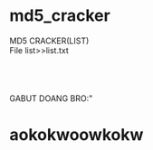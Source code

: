# md5_cracker
MD5 CRACKER(LIST)
<br>
File list>>list.txt
<br><br><br><br><br>
GABUT DOANG BRO:"
# aokokwoowkokw
